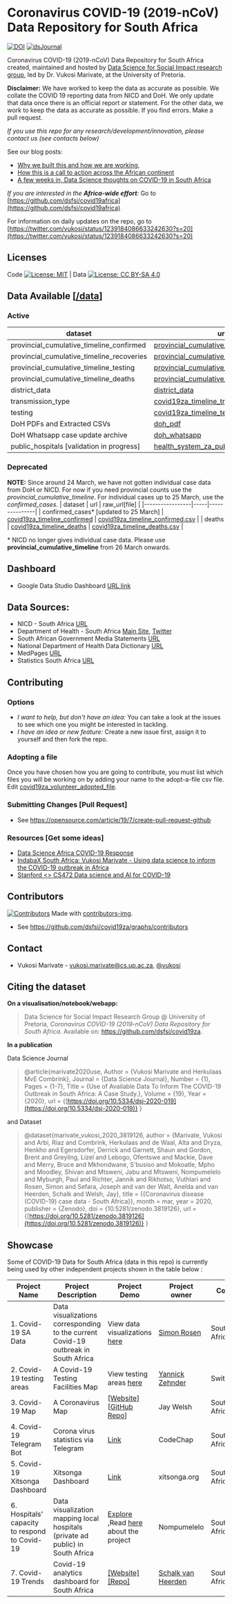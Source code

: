 # Coronavirus COVID-19 (2019-nCoV) Data Repository for South Africa

[![DOI](https://zenodo.org/badge/DOI/10.5281/zenodo.3819126.svg)](https://doi.org/10.5281/zenodo.3819126) [![dsJournal](https://img.shields.io/badge/DSJournal-10.5334-B31B1B.svg)](https://doi.org/10.5334/dsj-2020-019)

Coronavirus COVID-19 (2019-nCoV) Data Repository for South Africa created, maintained and hosted by [Data Science for Social Impact research group](https://dsfsi.github.io/), led by Dr. Vukosi Marivate, at the University of Pretoria.

**Disclaimer:** We have worked to keep the data as accurate as possible. We collate the COVID 19 reporting data from NICD and DoH. We only update that data once there is an official report or statement. For the other data, we work to keep the data as accurate as possible. If you find errors. Make a pull request.

*If you use this repo for any research/development/innovation, please contact us (see contacts below)*

See our blog posts:
* [Why we built this and how we are working](https://dsfsi.github.io/blog/covid19za-dashboard/),
* [How this is a call to action across the African continent](https://dsfsi.github.io/blog/covida19africa-call-to-action/)
* [A few weeks in, Data Science thoughts on COVID-19 in South Africa](https://dsfsi.github.io/blog/a-few-weeks-in-covid19/)

*If you are interested in the **Africa-wide effort**:* Go to [https://github.com/dsfsi/covid19africa](https://github.com/dsfsi/covid19africa)

For information on daily updates on the repo, go to [https://twitter.com/vukosi/status/1239184086633242630?s=20](https://twitter.com/vukosi/status/1239184086633242630?s=20)

## Licenses

Code [![License: MIT](https://img.shields.io/badge/License-MIT-yellow.svg)](https://opensource.org/licenses/MIT)  | Data [![License: CC BY-SA 4.0](https://img.shields.io/badge/License-CC%20BY--SA%204.0-lightgrey.svg)](https://creativecommons.org/licenses/by-sa/4.0/)

## Data Available [[/data](/data)]

### Active
| dataset         | url | raw_url[file] |
|-----------------|-----|---------------|
| provincial_cumulative_timeline_confirmed|  [provincial_cumulative_timeline_confirmed](/data/covid19za_provincial_cumulative_timeline_confirmed.csv)   |       [provincial_cumulative_timeline_confirmed.csv](https://raw.githubusercontent.com/dsfsi/covid19za/master/data/covid19za_provincial_cumulative_timeline_confirmed.csv)         |
| provincial_cumulative_timeline_recoveries|  [provincial_cumulative_timeline_recoveries](/data/covid19za_provincial_cumulative_timeline_recoveries.csv)   |       [provincial_cumulative_timeline_recoveries.csv](https://raw.githubusercontent.com/dsfsi/covid19za/master/data/covid19za_provincial_cumulative_timeline_recoveries.csv)         |
| provincial_cumulative_timeline_testing|  [provincial_cumulative_timeline_testing](/data/covid19za_provincial_cumulative_timeline_testing.csv)   |       [provincial_cumulative_timeline_testing.csv](https://raw.githubusercontent.com/dsfsi/covid19za/master/data/covid19za_provincial_cumulative_timeline_testing.csv)         |
| provincial_cumulative_timeline_deaths|  [provincial_cumulative_timeline_deaths](/data/covid19za_provincial_cumulative_timeline_deaths.csv)   |       [provincial_cumulative_timeline_deaths.csv](https://raw.githubusercontent.com/dsfsi/covid19za/master/data/covid19za_provincial_cumulative_timeline_deaths.csv)         |
| district_data |  [district_data](/data/district_data/)   |            |
| transmission_type |  [covid19za_timeline_transmission_type](/data/covid19za_timeline_transmission_type.csv)   |       [covid19za_timeline_transmission_type.csv](https://raw.githubusercontent.com/dsfsi/covid19za/master/data/covid19za_timeline_transmission_type.csv)         |
| testing |  [covid19za_timeline_testing](/data/covid19za_timeline_testing.csv)   |       [covid19za_timeline_testing.csv](https://raw.githubusercontent.com/dsfsi/covid19za/master/data/covid19za_timeline_testing.csv)         |
|   DoH PDFs and Extracted CSVs |  [doh_pdf](/data/doh_pdf)   |              |
|   DoH Whatsapp case update archive |  [doh_whatsapp](/data/doh_whatsapp)   |              |
|   public_hospitals [validation in progress] |  [health_system_za_public_hospitals](/data/health_system_za_public_hospitals.csv)   |         [health_system_za_public_hospitals.csv](https://raw.githubusercontent.com/dsfsi/covid19za/master/data/health_system_za_public_hospitals.csv)       |

### Deprecated
**NOTE:** Since around 24 March, we have not gotten individual case data from DoH or NICD. For now if you need provincial counts use the *provincial_cumulative_timeline*. For individual cases up to 25 March, use the *confirmed_cases*.
| dataset         | url | raw_url[file] |
|-----------------|-----|---------------|
| confirmed_cases* [updated to 25 March] |  [covid19za_timeline_confirmed](/data/covid19za_timeline_confirmed.csv)   |       [covid19za_timeline_confirmed.csv](https://raw.githubusercontent.com/dsfsi/covid19za/master/data/covid19za_timeline_confirmed.csv)         |
| deaths |  [covid19za_timeline_deaths](/data/covid19za_timeline_deaths.csv)   |       [covid19za_timeline_deaths.csv](https://raw.githubusercontent.com/dsfsi/covid19za/master/data/covid19za_timeline_deaths.csv)         |

\* NICD no longer gives individual case data. Please use **provincial_cumulative_timeline** from 26 March onwards.

## Dashboard
* Google Data Studio Dashboard [URL link](https://dsfsi.github.io/covid19za-dash/)

## Data Sources:
* NICD - South Africa [URL](http://www.nicd.ac.za/media/alerts/)
* Department of Health - South Africa [Main Site](http://www.health.gov.za/), [Twitter](https://twitter.com/HealthZA/)
* South African Government Media Statements [URL](https://www.gov.za/media-statements)
* National Department of Health Data Dictionary [URL](https://dd.dhmis.org/)
* MedPages [URL](https://www.medpages.info/sf/index.php?page=homepage)
* Statistics South Africa [URL](http://www.statssa.gov.za/)

## Contributing
### Options
* *I want to help, but don't have an idea:* You can take a look at the issues to see which one you might be interested in tackling.
* *I have an idea or new feature:* Create a new issue first, assign it to yourself and then fork the repo.

### Adopting a file
Once you have chosen how you are going to contribute, you must list which files you will be working on by adding your name to the adopt-a-file csv file. Edit [covid19za_volunteer_adopted_file](https://github.com/dsfsi/covid19za/blob/master/covid19za_volunteer_adopted_files.csv).

### Submitting Changes [Pull Request]
* See https://opensource.com/article/19/7/create-pull-request-github
### Resources [Get some ideas]
* [Data Science Africa COVID-19 Response](https://www.youtube.com/watch?v=9o0sa7gypMc)
* [IndabaX South Africa: Vukosi Marivate - Using data science to inform the COVID-19 outbreak in Africa](https://www.youtube.com/watch?v=DZOpypSA85I)
* [Stanford \<\> CS472 Data science and AI for COVID-19](https://sites.google.com/view/data-science-covid-19)
## Contributors
[![Contributors](https://contributors-img.web.app/image?repo=dsfsi/covid19za)](https://github.com/dsfsi/covid19za/graphs/contributors)
Made with [contributors-img](https://contributors-img.web.app).
* See https://github.com/dsfsi/covid19za/graphs/contributors

## Contact
* Vukosi Marivate - vukosi.marivate@cs.up.ac.za, [@vukosi](https://twitter.com/vukosi)

## Citing the dataset
**On a visualisation/notebook/webapp:**

> Data Science for Social Impact Research Group @ University of Pretoria, *Coronavirus COVID-19 (2019-nCoV) Data Repository for South Africa.* Available on: https://github.com/dsfsi/covid19za.

**In a publication**

Data Science Journal

>@article{marivate2020use,
	Author = {Vukosi Marivate and Herkulaas MvE Combrink},
	Journal = {Data Science Journal},
	Number = {1},
	Pages = {1-7},
	Title = {Use of Available Data To Inform The COVID-19 Outbreak in South Africa: A Case Study.},
	Volume = {19},
	Year = {2020},
    url = {[https://doi.org/10.5334/dsj-2020-019](https://doi.org/10.5334/dsj-2020-019)}
}

and Dataset

> @dataset{marivate_vukosi_2020_3819126,
  author       = {Marivate, Vukosi and
                  Arbi, Riaz and
                  Combrink, Herkulaas and
                  de Waal, Alta and
                  Dryza, Henkho and
                  Egersdorfer, Derrick and
                  Garnett, Shaun and
                  Gordon, Brent and
                  Greyling,  Lizel and
                  Lebogo, Ofentswe and
                  Mackie, Dave and
                  Merry, Bruce and
                  Mkhondwane, S'busiso and
                  Mokoatle, Mpho and
                  Moodley, Shivan and
                  Mtsweni, Jabu and
                  Mtsweni, Nompumelelo and
                  Myburgh, Paul and
                  Richter, Jannik and
                  Rikhotso, Vuthlari and
                  Rosen, Simon and
                  Sefara, Joseph and
                  van der Walt, Anelda and
                  van Heerden, Schalk and
                  Welsh, Jay},
  title        = {{Coronavirus disease (COVID-19) case data - South
                   Africa}},
  month        = mar,
  year         = 2020,
  publisher    = {Zenodo},
  doi          = {10.5281/zenodo.3819126},
  url          = {[https://doi.org/10.5281/zenodo.3819126](https://doi.org/10.5281/zenodo.3819126)}
}

## Showcase

Some of COVID-19 Data for South Africa (data in this repo) is currently being used by other independent projects shown in the table below :


| Project Name  | Project Description |  Project Demo    |    Project owner |    Country   |
| ------------- | ------------- |------------|-----------------|------------------|
| 1. Covid-19 SA Data | Data visualizations corresponding to the current Covid-19 outbreak in South Africa | View data visualizations [here](https://simonrosen173.github.io/Covid19SAData/) | [Simon Rosen](https://github.com/SimonRosen173)| South Africa |
| 2. Covid-19 testing areas| A Covid-19 Testing Facilities Map |View testing areas [here](https://www.ineff.ch/cov19testmap/)| [Yannick Zehnder](https://github.com/IneffableKoD/) | Switzerland |
| 3. Covid-19 Map| A Coronavirus Map | [[Website](https://coronamap.co.za)] [[GitHub Repo](https://github.com/JayWelsh/coronamap)] | Jay Welsh | South Africa |
| 4. Covid-19 Telegram Bot| Corona virus statistics via Telegram | [Link](https://t.me/CoronaZABot) | CodeChap | South Africa |
| 5. Covid-19 Xitsonga Dashboard | Xitsonga Dashboard | [Link](http://xitsonga.org/covid19) | xitsonga.org | South Africa |
| 6. Hospitals' capacity to respond to Covid-19 | Data visualization mapping local hospitals (private ad public) in South Africa | [Explore](https://elolelo.github.io/covid19/) ,Read [here](https://github.com/elolelo/covid19) about the project |Nompumelelo|South Africa |
| 7. Covid-19 Trends | Covid-19 analytics dashboard for South Africa | [[Website]](http://www.covid19trends.co.za) [[Repo]](https://github.com/heerden/Covid19TrendsZA) | [Schalk van Heerden](https://github.com/heerden) | South Africa | 
